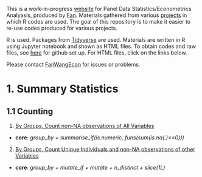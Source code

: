 
This is a work-in-progress [website](https://fanwangecon.github.io/R4Econ/) for Panel Data Statistics/Econometrics Analyasis, produced by [Fan](https://fanwangecon.github.io/). Materials gathered from various [projects](https://fanwangecon.github.io/research) in which R codes are used. The goal of this repository is to make it easier to re-use codes produced for various projects.

R is used. Packages from [Tidyverse](https://www.tidyverse.org/) are used. Materials are written in R using Jupyter notebook and shown as HTML files. To obtain codes and raw files, see [here](docs/gitsetup.md) for github set up. For HTML files, click on the links below.

Please contact [FanWangEcon](https://fanwangecon.github.io/) for issues or problems.

# 1. Summary Statistics

## 1.1 Counting

1. [By Groups, Count non-NA observations of All Variables](summarize/count/ByGroupCountAllVarNonNA.html)
  + **core**: *group_by + summarise_if(is.numeric, funs(sum(is.na(.)==0)))*
2. [By Groups, Count Unique Individuals and non-NA observations of other Variables](summarize/count/ByGroupCountUniqueIndi.html)
  + **core**: *group_by + mutate_if + mutate + n_distinct + slice(1L)*
